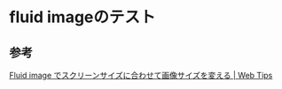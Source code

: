 # fluid imageのテスト

## 参考

[Fluid image でスクリーンサイズに合わせて画像サイズを変える \| Web Tips](https://weback.net/htmlcss/2051/)